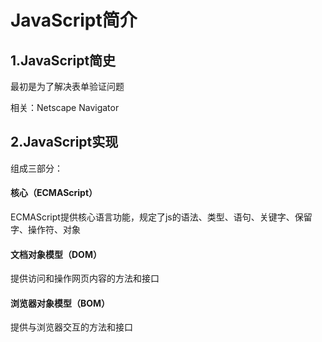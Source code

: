 # JavaScript简介

## 1.JavaScript简史

最初是为了解决表单验证问题

相关：Netscape Navigator

## 2.JavaScript实现

组成三部分：

#### 核心（ECMAScript）  
ECMAScript提供核心语言功能，规定了js的语法、类型、语句、关键字、保留字、操作符、对象
#### 文档对象模型（DOM）  
提供访问和操作网页内容的方法和接口
#### 浏览器对象模型（BOM）  
提供与浏览器交互的方法和接口
